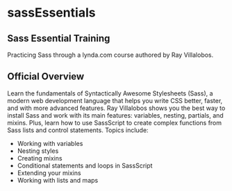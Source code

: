 # sassEssentials
## Sass Essential Training

Practicing Sass through a lynda.com course authored by Ray Villalobos.

## Official Overview

Learn the fundamentals of Syntactically Awesome Stylesheets (Sass), a modern web development language that helps you write CSS better, faster, and with more advanced features. Ray Villalobos shows you the best way to install Sass and work with its main features: variables, nesting, partials, and mixins. Plus, learn how to use SassScript to create complex functions from Sass lists and control statements.
Topics include:

   * Working with variables
   * Nesting styles
   * Creating mixins
   * Conditional statements and loops in SassScript
   * Extending your mixins
   * Working with lists and maps


